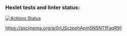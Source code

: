 ### Hexlet tests and linter status:
[![Actions Status](https://github.com/Vaeriks/python-project-49/workflows/hexlet-check/badge.svg)](https://github.com/Vaeriks/python-project-49/actions)

https://asciinema.org/a/0rIJSczpehApm5NSNTfFaqR91

<script src="https://asciinema.org/a/CzK9sCTspQG0SpgSCF4tfXAN2.js"async></script>